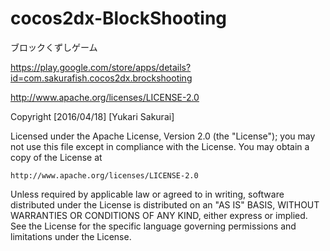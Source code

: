 # cocos2dx-BlockShooting
ブロックくずしゲーム

https://play.google.com/store/apps/details?id=com.sakurafish.cocos2dx.brockshooting


http://www.apache.org/licenses/LICENSE-2.0

Copyright [2016/04/18] [Yukari Sakurai]

Licensed under the Apache License, Version 2.0 (the "License");
you may not use this file except in compliance with the License.
You may obtain a copy of the License at

    http://www.apache.org/licenses/LICENSE-2.0

Unless required by applicable law or agreed to in writing, software
distributed under the License is distributed on an "AS IS" BASIS,
WITHOUT WARRANTIES OR CONDITIONS OF ANY KIND, either express or implied.
See the License for the specific language governing permissions and
limitations under the License.
